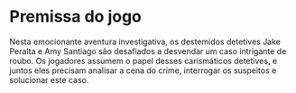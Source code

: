 # Premissa do jogo

Nesta emocionante aventura investigativa, os destemidos detetives Jake Peralta e Amy Santiago são desafiados a desvendar um caso intrigante de roubo. Os jogadores assumem o papel desses carismáticos detetives, e juntos eles precisam analisar a cena do crime, interrogar os suspeitos e solucionar este caso.
